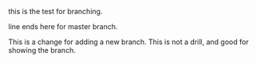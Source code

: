 this is the test for branching. 

line ends here for master branch.

This is a change for adding a new branch. 
This is not a drill, and good for showing the branch. 
